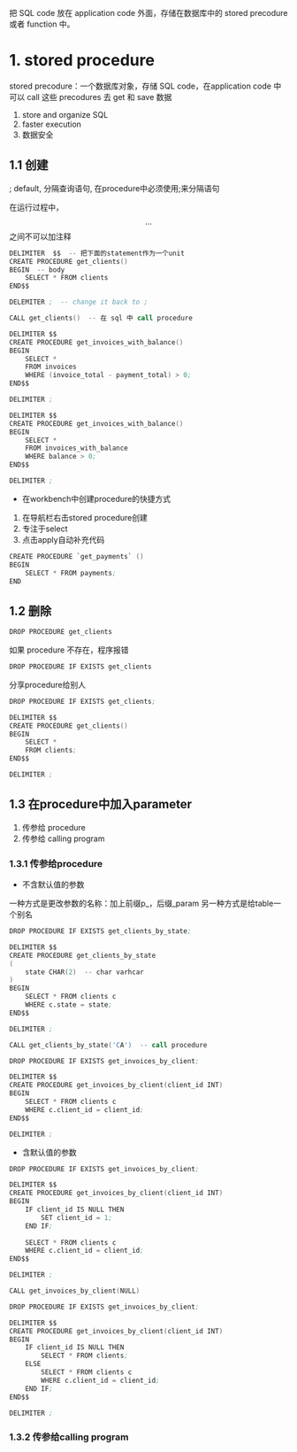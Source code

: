 把 SQL code 放在 application code 外面，存储在数据库中的 stored precodure 或者 function 中。

# 1. stored procedure

stored precodure：一个数据库对象，存储 SQL code，在application code 中可以 call 这些 precodures 去 get 和 save 数据
  1. store and organize SQL
  2. faster execution
  3. 数据安全
 
## 1.1 创建

; default, 分隔查询语句, 在procedure中必须使用;来分隔语句
  
  
在运行过程中，$$...$$之间不可以加注释

```s
DELIMITER  $$  -- 把下面的statement作为一个unit
CREATE PROCEDURE get_clients()
BEGIN  -- body
    SELECT * FROM clients
END$$

DELEMITER ;  -- change it back to ;
```

```s
CALL get_clients()  -- 在 sql 中 call procedure
```

```s
DELIMITER $$
CREATE PROCEDURE get_invoices_with_balance()
BEGIN 
    SELECT *
    FROM invoices
    WHERE (invoice_total - payment_total) > 0;
END$$

DELIMITER ;
```

```s
DELIMITER $$
CREATE PROCEDURE get_invoices_with_balance()
BEGIN
    SELECT *
    FROM invoices_with_balance
    WHERE balance > 0;
END$$

DELIMITER ;
```

- 在workbench中创建procedure的快捷方式

1. 在导航栏右击stored procedure创建
2. 专注于select
3. 点击apply自动补充代码

```s
CREATE PROCEDURE `get_payments` ()
BEGIN
	SELECT * FROM payments;
END
```

## 1.2 删除

```s
DROP PROCEDURE get_clients
```

如果 procedure 不存在，程序报错

```s
DROP PROCEDURE IF EXISTS get_clients
```

分享procedure给别人

```s
DROP PROCEDURE IF EXISTS get_clients;

DELIMITER $$
CREATE PROCEDURE get_clients()
BEGIN
    SELECT *
    FROM clients;
END$$

DELIMITER ;
```

## 1.3 在procedure中加入parameter

1. 传参给 procedure
2. 传参给 calling program

### 1.3.1 传参给procedure

- 不含默认值的参数

一种方式是更改参数的名称：加上前缀p_，后缀_param
另一种方式是给table一个别名

```s
DROP PROCEDURE IF EXISTS get_clients_by_state;

DELIMITER $$
CREATE PROCEDURE get_clients_by_state
(
    state CHAR(2)  -- char varhcar
)
BEGIN
    SELECT * FROM clients c
    WHERE c.state = state;
END$$

DELIMITER ;
```

```s
CALL get_clients_by_state('CA')  -- call procedure
```

```s
DROP PROCEDURE IF EXISTS get_invoices_by_client;

DELIMITER $$
CREATE PROCEDURE get_invoices_by_client(client_id INT)
BEGIN
    SELECT * FROM clients c
    WHERE c.client_id = client_id;
END$$

DELIMITER ;
```

- 含默认值的参数

```s
DROP PROCEDURE IF EXISTS get_invoices_by_client;

DELIMITER $$
CREATE PROCEDURE get_invoices_by_client(client_id INT)
BEGIN
    IF client_id IS NULL THEN
        SET client_id = 1;
    END IF;
    
    SELECT * FROM clients c
    WHERE c.client_id = client_id;
END$$

DELIMITER ;
```

```s
CALL get_invoices_by_client(NULL)
```

```s
DROP PROCEDURE IF EXISTS get_invoices_by_client;

DELIMITER $$
CREATE PROCEDURE get_invoices_by_client(client_id INT)
BEGIN
    IF client_id IS NULL THEN
        SELECT * FROM clients;
    ELSE
        SELECT * FROM clients c
        WHERE c.client_id = client_id;
    END IF;
END$$

DELIMITER ;
```

### 1.3.2 传参给calling program

